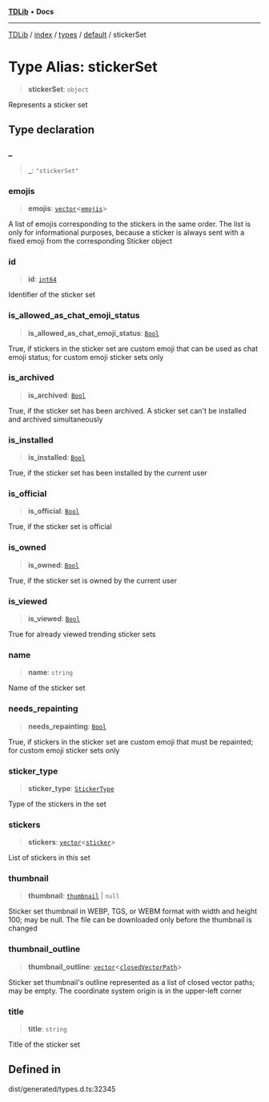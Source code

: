 [**TDLib**](../../../../../../README.md) • **Docs**

***

[TDLib](../../../../../../modules.md) / [index](../../../../../README.md) / [types](../../../README.md) / [default](../README.md) / stickerSet

# Type Alias: stickerSet

> **stickerSet**: `object`

Represents a sticker set

## Type declaration

### \_

> **\_**: `"stickerSet"`

### emojis

> **emojis**: [`vector`](vector.md)\<[`emojis`](emojis.md)\>

A list of emojis corresponding to the stickers in the same order. The list is only for informational purposes, because a sticker is always sent with a fixed emoji from the corresponding Sticker object

### id

> **id**: [`int64`](int64.md)

Identifier of the sticker set

### is\_allowed\_as\_chat\_emoji\_status

> **is\_allowed\_as\_chat\_emoji\_status**: [`Bool`](Bool.md)

True, if stickers in the sticker set are custom emoji that can be used as chat emoji status; for custom emoji sticker sets only

### is\_archived

> **is\_archived**: [`Bool`](Bool.md)

True, if the sticker set has been archived. A sticker set can't be installed and archived simultaneously

### is\_installed

> **is\_installed**: [`Bool`](Bool.md)

True, if the sticker set has been installed by the current user

### is\_official

> **is\_official**: [`Bool`](Bool.md)

True, if the sticker set is official

### is\_owned

> **is\_owned**: [`Bool`](Bool.md)

True, if the sticker set is owned by the current user

### is\_viewed

> **is\_viewed**: [`Bool`](Bool.md)

True for already viewed trending sticker sets

### name

> **name**: `string`

Name of the sticker set

### needs\_repainting

> **needs\_repainting**: [`Bool`](Bool.md)

True, if stickers in the sticker set are custom emoji that must be repainted; for custom emoji sticker sets only

### sticker\_type

> **sticker\_type**: [`StickerType`](StickerType.md)

Type of the stickers in the set

### stickers

> **stickers**: [`vector`](vector.md)\<[`sticker`](sticker.md)\>

List of stickers in this set

### thumbnail

> **thumbnail**: [`thumbnail`](thumbnail.md) \| `null`

Sticker set thumbnail in WEBP, TGS, or WEBM format with width and height 100; may be null. The file can be downloaded only before the thumbnail is changed

### thumbnail\_outline

> **thumbnail\_outline**: [`vector`](vector.md)\<[`closedVectorPath`](closedVectorPath.md)\>

Sticker set thumbnail's outline represented as a list of closed vector paths; may be empty. The coordinate system origin is in the upper-left corner

### title

> **title**: `string`

Title of the sticker set

## Defined in

dist/generated/types.d.ts:32345
